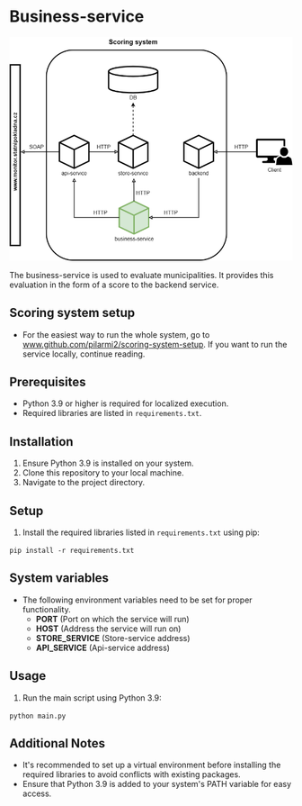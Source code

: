 # Business-service

![image](architecture.png)

The business-service is used to evaluate municipalities. It provides this evaluation in the form of a score to the backend service.

## Scoring system setup
- For the easiest way to run the whole system, go to www.github.com/pilarmi2/scoring-system-setup. If you want to run the service locally, continue reading.

## Prerequisites
- Python 3.9 or higher is required for localized execution.
- Required libraries are listed in `requirements.txt`.

## Installation
1. Ensure Python 3.9 is installed on your system.
2. Clone this repository to your local machine.
3. Navigate to the project directory.

## Setup
1. Install the required libraries listed in `requirements.txt` using pip:

```pip install -r requirements.txt```

## System variables
- The following environment variables need to be set for proper functionality.
  - **PORT** (Port on which the service will run)
  - **HOST** (Address the service will run on)
  - **STORE_SERVICE** (Store-service address)
  - **API_SERVICE** (Api-service address)

## Usage
1. Run the main script using Python 3.9:

```python main.py```

## Additional Notes
- It's recommended to set up a virtual environment before installing the required libraries to avoid conflicts with existing packages.
- Ensure that Python 3.9 is added to your system's PATH variable for easy access.
